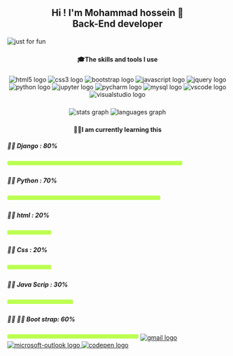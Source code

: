
<h2 align="center">Hi ! I'm Mohammad hossein 👋<br>Back-End developer</h2>
<img align="center" src="https://user-images.githubusercontent.com/112483091/187425702-72de783a-c79b-4c42-949b-46f78778d95a.svg" alt="just for fun">

###

<p align="left"></p>

###


<h4 align="center">🎓The skills and tools I use</h4>

###

<div align="center">
  <img src="https://cdn.jsdelivr.net/gh/devicons/devicon/icons/html5/html5-original.svg" height="40" width="50" alt="html5 logo"  />
  <img src="https://cdn.jsdelivr.net/gh/devicons/devicon/icons/css3/css3-original.svg" height="40" width="50" alt="css3 logo"  />
  <img src="https://cdn.jsdelivr.net/gh/devicons/devicon/icons/bootstrap/bootstrap-original.svg" height="40" width="50" alt="bootstrap logo"  />
  <img src="https://cdn.jsdelivr.net/gh/devicons/devicon/icons/javascript/javascript-original.svg" height="40" width="50" alt="javascript logo"  />
  <img src="https://cdn.jsdelivr.net/gh/devicons/devicon/icons/jquery/jquery-original.svg" height="40" width="50" alt="jquery logo"  />

  <img src="https://cdn.jsdelivr.net/gh/devicons/devicon/icons/python/python-original.svg" height="40" width="50" alt="python logo"  />
  <img src="https://cdn.jsdelivr.net/gh/devicons/devicon/icons/jupyter/jupyter-original.svg" height="40" width="50" alt="jupyter logo"  />
  <img src="https://cdn.jsdelivr.net/gh/devicons/devicon/icons/pycharm/pycharm-original.svg" height="40" width="50" alt="pycharm logo"  />

  <img src="https://cdn.jsdelivr.net/gh/devicons/devicon/icons/mysql/mysql-original.svg" height="40" width="50" alt="mysql logo"  />
  <img src="https://cdn.jsdelivr.net/gh/devicons/devicon/icons/vscode/vscode-original.svg" height="40" width="50" alt="vscode logo"  />
  <img src="https://cdn.jsdelivr.net/gh/devicons/devicon/icons/visualstudio/visualstudio-plain.svg" height="40" width="50" alt="visualstudio logo"  />

</div>


###

<div align="center">
  <img src="https://github-readme-stats.vercel.app/api?hide_title=false&hide_rank=false&show_icons=true&include_all_commits=true&count_private=true&disable_animations=false&theme=github_dark&locale=en&hide_border=true&username=CodingWithEnjoy" height="150" alt="stats graph"  />
  <img src="https://github-readme-stats.vercel.app/api/top-langs?locale=en&hide_title=false&layout=compact&card_width=320&langs_count=30&theme=github_dark&hide_border=true&username=CodingWithEnjoy" height="150" alt="languages graph"  />
</div>

###

<p align="left"></p>

###
<h4 align="center">👨‍💻I am currently learning this</h4>
<h5 align="left"> 👨‍🎓 Django : 80% </h5> <img src="https://github.com/Mohammad222PR/Mohammad222PR/blob/main/image/bar.png?raw=true" height="16px" width="400px" >

<h5 align="left"> 👨‍🎓 Python : 70%
 </h5> <img src="https://github.com/Mohammad222PR/Mohammad222PR/blob/main/image/bar.png?raw=true" height="16px" width="350px" >

<h5 align="left"> 👨‍🎓 html : 20%
</h5> <img src="https://github.com/Mohammad222PR/Mohammad222PR/blob/main/image/bar.png?raw=true" height="16px" width="100px" >

<h5 align="left"> 👨‍🎓 Css : 20%</h5> <img src="https://github.com/Mohammad222PR/Mohammad222PR/blob/main/image/bar.png?raw=true" height="16px" width="100px" >

<h5 align="left"> 👨‍🎓 Java Scrip : 30% </h5> <img src="https://github.com/Mohammad222PR/Mohammad222PR/blob/main/image/bar.png?raw=true" height="16px" width="150px" >

<h5 align="left"> 👨‍🎓 👨‍🎓 Boot strap: 60%
</h5> <img src="https://github.com/Mohammad222PR/Mohammad222PR/blob/main/image/bar.png?raw=true" height="16px" width="300px" >



  <a href="mailto:mohammades13851@gmail.com" target="_blank">
    <img src="https://raw.githubusercontent.com/maurodesouza/profile-readme-generator/master/src/assets/icons/social/gmail/default.svg" width="52" height="40" alt="gmail logo"  />
  </a>
  <a href="mailto:codingwithenjoy@outlook.com" target="_blank">
    <img src="https://raw.githubusercontent.com/maurodesouza/profile-readme-generator/master/src/assets/icons/social/microsoft-outlook/default.svg" width="52" height="40" alt="microsoft-outlook logo"  />
  </a>
  <a href="#" target="_blank">
    <img src="https://raw.githubusercontent.com/maurodesouza/profile-readme-generator/master/src/assets/icons/social/codepen/default.svg" width="52" height="40" alt="codepen logo"  />
  </a>
</div>

###









